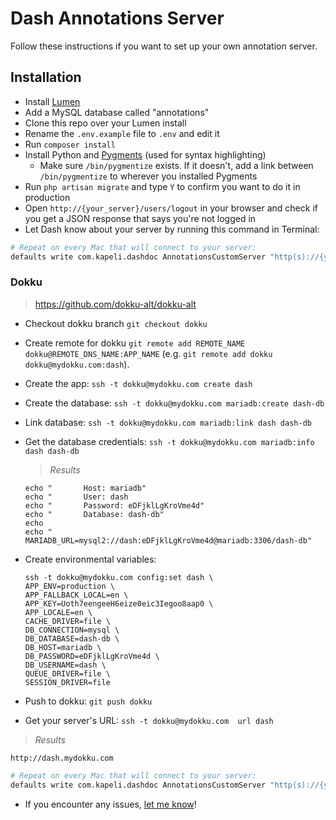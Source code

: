 # Dash Annotations Server

Follow these instructions if you want to set up your own annotation server.

## Installation

* Install [Lumen](http://lumen.laravel.com/docs/installation)
* Add a MySQL database called "annotations"
* Clone this repo over your Lumen install
* Rename the `.env.example` file to `.env` and edit it
* Run `composer install`
* Install Python and [Pygments](http://pygments.org/) (used for syntax highlighting)
  * Make sure `/bin/pygmentize` exists. If it doesn't, add a link between `/bin/pygmentize` to wherever you installed Pygments
* Run `php artisan migrate` and type `Y` to confirm you want to do it in production
* Open `http://{your_server}/users/logout` in your browser and check if you get a JSON response that says you're not logged in
* Let Dash know about your server by running this command in Terminal:

```bash
# Repeat on every Mac that will connect to your server:
defaults write com.kapeli.dashdoc AnnotationsCustomServer "http(s)://{your_server}"
```

### Dokku
> https://github.com/dokku-alt/dokku-alt

* Checkout dokku branch `git checkout dokku`
* Create remote for dokku `git remote add REMOTE_NAME dokku@REMOTE_DNS_NAME:APP_NAME` (e.g. `git remote add dokku dokku@mydokku.com:dash`).
* Create the app: `ssh -t dokku@mydokku.com create dash`
* Create the database: `ssh -t dokku@mydokku.com mariadb:create dash-db`
* Link database: `ssh -t dokku@mydokku.com mariadb:link dash dash-db`
* Get the database credentials: `ssh -t dokku@mydokku.com mariadb:info dash dash-db`
	> *Results*


	```
	echo "       Host: mariadb"
	echo "       User: dash
	echo "       Password: eDFjklLgKroVme4d"
	echo "       Database: dash-db"
	echo
	echo "       MARIADB_URL=mysql2://dash:eDFjklLgKroVme4d@mariadb:3306/dash-db"
	```
* Create environmental variables:
	```
	ssh -t dokku@mydokku.com config:set dash \
	APP_ENV=production \
	APP_FALLBACK_LOCAL=en \
	APP_KEY=Uoth7eengeeH6eize0eic3Iegoo8aap0 \
	APP_LOCALE=en \
	CACHE_DRIVER=file \
	DB_CONNECTION=mysql \
	DB_DATABASE=dash-db \
	DB_HOST=mariadb \
	DB_PASSWORD=eDFjklLgKroVme4d \
	DB_USERNAME=dash \
	QUEUE_DRIVER=file \
	SESSION_DRIVER=file
	```
	
* Push to dokku: `git push dokku`

* Get your server's URL: `ssh -t dokku@mydokku.com  url dash`
> *Results*


 `http://dash.mydokku.com`

```bash
# Repeat on every Mac that will connect to your server:
defaults write com.kapeli.dashdoc AnnotationsCustomServer "http(s)://{your_server}"
```

* If you encounter any issues, [let me know](https://github.com/Kapeli/Dash-Annotations/issues/new)!
